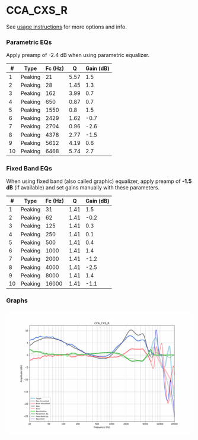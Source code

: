 # CCA_CXS_R
See [usage instructions](https://github.com/jaakkopasanen/AutoEq#usage) for more options and info.

### Parametric EQs
Apply preamp of -2.4 dB when using parametric equalizer.

|   # | Type    |   Fc (Hz) |    Q |   Gain (dB) |
|-----|---------|-----------|------|-------------|
|   1 | Peaking |        21 | 5.57 |         1.5 |
|   2 | Peaking |        28 | 1.45 |         1.3 |
|   3 | Peaking |       162 | 3.99 |         0.7 |
|   4 | Peaking |       650 | 0.87 |         0.7 |
|   5 | Peaking |      1550 | 0.8  |         1.5 |
|   6 | Peaking |      2429 | 1.62 |        -0.7 |
|   7 | Peaking |      2704 | 0.96 |        -2.6 |
|   8 | Peaking |      4378 | 2.77 |        -1.5 |
|   9 | Peaking |      5612 | 4.19 |         0.6 |
|  10 | Peaking |      6468 | 5.74 |         2.7 |

### Fixed Band EQs
When using fixed band (also called graphic) equalizer, apply preamp of **-1.5 dB** (if available) and set gains manually with these parameters.

|   # | Type    |   Fc (Hz) |    Q |   Gain (dB) |
|-----|---------|-----------|------|-------------|
|   1 | Peaking |        31 | 1.41 |         1.5 |
|   2 | Peaking |        62 | 1.41 |        -0.2 |
|   3 | Peaking |       125 | 1.41 |         0.3 |
|   4 | Peaking |       250 | 1.41 |         0.1 |
|   5 | Peaking |       500 | 1.41 |         0.4 |
|   6 | Peaking |      1000 | 1.41 |         1.4 |
|   7 | Peaking |      2000 | 1.41 |        -1.2 |
|   8 | Peaking |      4000 | 1.41 |        -2.5 |
|   9 | Peaking |      8000 | 1.41 |         1.4 |
|  10 | Peaking |     16000 | 1.41 |        -1.1 |

### Graphs
![](./CCA_CXS_R.png)
